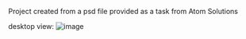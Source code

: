 Project created from a psd file provided as a task from Atom Solutions

desktop view: 
![image](https://user-images.githubusercontent.com/39274188/193121158-91edd6a7-a4a0-47f9-8840-b92bc51a94e7.png)
